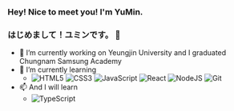 ### Hey! Nice to meet you! I'm YuMin.
### はじめまして！ユミンです。 👋
- 🔭 I’m currently working on Yeungjin University and I graduated Chungnam Samsung Academy
- 🌱 I’m currently learning 
  - ![HTML5](https://img.shields.io/badge/-HTML5-F05032?style=for-the-badge&logo=html5&logoColor=ffffff)
   ![CSS3](https://img.shields.io/badge/-CSS3-007ACC?style=for-the-badge&logo=css3) 
   ![JavaScript](https://img.shields.io/badge/-JavaScript-%23F7DF1C?style=for-the-badge&logo=javascript&logoColor=000000&labelColor=%23F7DF1&color=%23FFCE5A) 
   ![React](https://img.shields.io/badge/-React-222222?style=for-the-badge&logo=react) 
   ![NodeJS](https://img.shields.io/badge/-Nodejs-43853d?style=for-the-badge&logo=Node.js&logoColor=white) 
   ![Git](https://img.shields.io/badge/-GIT-F05032?style=for-the-badge&logo=git&logoColor=ffffff)
- 📫 And I will learn
  - ![TypeScript](https://img.shields.io/badge/-TypeScript-007ACC?style=for-the-badge&logo=typescript&logoColor=white)
<!--
**devYuMinKim/devYuMinKim** is a ✨ _special_ ✨ repository because its `README.md` (this file) appears on your GitHub profile.

Here are some ideas to get you started:



- 👯 I’m looking to collaborate on ...
- 🤔 I’m looking for help with ...
- 💬 Ask me about ...
- 📫 How to reach me: ...
- 😄 Pronouns: ...
- ⚡ Fun fact: ...
-->
